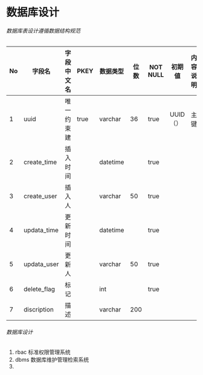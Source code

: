 # 数据库设计

###### 数据库表设计遵循数据结构规范

|No|字段名|字段中文名|PKEY|数据类型|位数|NOT NULL|初期値|内容说明|
|--|-----|---------|----|--------|---|---------|-----|-------|
|1 |uuid|唯一约束建|true|varchar|36|true|UUID（）|主键|
|2 |create_time|插入时间||datetime||true| | |
|3 |create_user|插入人||varchar|50|true| | |
|4 |updata_time|更新时间||datetime||true| | |
|5 |updata_user|更新人||varchar|50|true| | |
|6 |delete_flag|标记||int||true| | |
|7 |discription|描述||varchar|200|| | ||

###### 数据库设计

 1. rbac 标准权限管理系统
 2. dbms 数据库维护管理检索系统
 3. 

